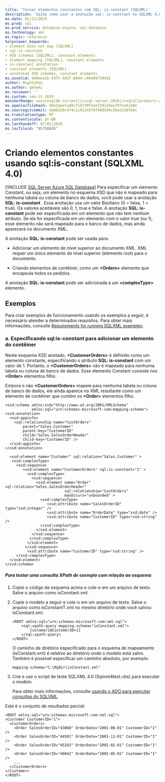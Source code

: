 ```yaml
---
title: 'Tornar elementos constantes com SQL: is-constant (SQLXML)'
description: 'Saiba como usar a anotação sql: is-constant no SQLXML 4,0 para criar elementos constantes em um esquema XSD que não mapeia para nenhuma tabela ou coluna de banco de dados.'
ms.date: 01/11/2019
ms.prod: sql
ms.prod_service: database-engine, sql-database
ms.technology: xml
ms.topic: reference
helpviewer_keywords:
- element does not map [SQLXML]
- sql:is-constant
- XSD schemas [SQLXML], constant elements
- element mapping [SQLXML], constant elements
- is-constant annotation
- constant elements [SQLXML]
- annotated XSD schemas, constant elements
ms.assetid: 940eea1b-54f5-445f-b844-c894d9f3941b
author: MightyPen
ms.author: genemi
ms.reviewer: ''
ms.custom: seo-lt-2019
monikerRange: =azuresqldb-current||>=sql-server-2016||=sqlallproducts-allversions||>=sql-server-linux-2017||=azuresqldb-mi-current
ms.openlocfilehash: 50e2a6efad0cf14739fe2ef28135ea797ce6140e
ms.sourcegitcommit: da88320c474c1c9124574f90d549c50ee3387b4c
ms.translationtype: MT
ms.contentlocale: pt-BR
ms.lasthandoff: 07/01/2020
ms.locfileid: "85750826"
---
```

# <a name="creating-constant-elements-using-sqlis-constant-sqlxml-40"></a>Criando elementos constantes usando sql:is-constant (SQLXML 4.0)

[!INCLUDE [SQL Server Azure SQL Database](../../includes/applies-to-version/sql-asdb.md)]
  Para especificar um elemento Constant, ou seja, um elemento no esquema XSD que não é mapeado para nenhuma tabela ou coluna de banco de dados, você pode usar a anotação **SQL: is-constant** . Essa anotação usa um valor Booliano (0 = false, 1 = true). Os valores aceitáveis são 0, 1, true e false. A anotação **SQL: is-constant** pode ser especificada em um elemento que não tem nenhum atributo. Se ela for especificada em um elemento com o valor true (ou 1), esse elemento não será mapeado para o banco de dados, mas ainda aparecerá no documento XML.  
  
 A anotação **SQL: is-constant** pode ser usada para:  
  
-   Adicionar um elemento de nível superior ao documento XML. XML requer um único elemento de nível superior (elemento root) para o documento.  
  
-   Criando elementos de contêiner, como um **\<Orders>** elemento que encapsula todos os pedidos.  
  
 A anotação **SQL: is-constant** pode ser adicionada a um **\<complexType>** elemento.  
  
## <a name="examples"></a>Exemplos  
 Para criar exemplos de funcionamento usando os exemplos a seguir, é necessário atender a determinados requisitos. Para obter mais informações, consulte [Requirements for running SQLXML examples](../../relational-databases/sqlxml/requirements-for-running-sqlxml-examples.md).  
  
### <a name="a-specifying-sqlis-constant-to-add-a-container-element"></a>a. Especificando sql:is-constant para adicionar um elemento do contêiner  
 Neste esquema XSD anotado, **\<CustomerOrders>** é definido como um elemento constante, especificando o atributo **SQL: is-constant** com um valor de 1. Portanto, o **\<CustomerOrders>** não é mapeado para nenhuma tabela ou coluna de banco de dados. Esse elemento Constant consiste nos **\<Order>** elementos filho.  
  
 Embora o não **\<CustomerOrders>** mapeie para nenhuma tabela ou coluna de banco de dados, ele ainda aparece no XML resultante como um elemento de contêiner que contém os **\<Order>** elementos filho.  
  
```  
<xsd:schema xmlns:xsd="http://www.w3.org/2001/XMLSchema"  
            xmlns:sql="urn:schemas-microsoft-com:mapping-schema">  
<xsd:annotation>  
  <xsd:appinfo>  
    <sql:relationship name="CustOrders"  
        parent="Sales.Customer"  
        parent-key="CustomerID"  
        child="Sales.SalesOrderHeader"  
        child-key="CustomerID" />  
  </xsd:appinfo>  
</xsd:annotation>  
  
  <xsd:element name="Customer" sql:relation="Sales.Customer" >  
   <xsd:complexType>  
     <xsd:sequence>  
        <xsd:element name="CustomerOrders" sql:is-constant="1" >  
          <xsd:complexType>  
            <xsd:sequence>  
              <xsd:element name="Order" sql:relation="Sales.SalesOrderHeader"  
                           sql:relationship="CustOrders"   
                           maxOccurs="unbounded" >  
                <xsd:complexType>  
                   <xsd:attribute name="SalesOrderID" type="xsd:integer" />  
                   <xsd:attribute name="OrderDate" type="xsd:date" />  
                   <xsd:attribute name="CustomerID" type="xsd:string" />  
                </xsd:complexType>  
              </xsd:element>  
            </xsd:sequence>  
           </xsd:complexType>  
          </xsd:element>  
         </xsd:sequence>  
          <xsd:attribute name="CustomerID" type="xsd:string" />  
     </xsd:complexType>  
  </xsd:element>  
</xsd:schema>  
```  
  
##### <a name="to-test-a-sample-xpath-query-against-the-schema"></a>Para testar uma consulta XPath de exemplo com relação ao esquema  
  
1.  Copie o código de esquema acima e cole-o em um arquivo de texto. Salve o arquivo como isConstant.xml.  
  
2.  Copie o modelo a seguir e cole-o em um arquivo de texto. Salve o arquivo como isConstantT.xml no mesmo diretório onde você salvou isConstant.xml.  
  
    ```  
    <ROOT xmlns:sql="urn:schemas-microsoft-com:xml-sql">  
        <sql:xpath-query mapping-schema="isConstant.xml">  
            Customer[@CustomerID=1]  
        </sql:xpath-query>  
    </ROOT>  
    ```  
  
     O caminho de diretório especificado para o esquema de mapeamento (isConstant.xml) é relativo ao diretório onde o modelo está salvo. Também é possível especificar um caminho absoluto, por exemplo:  
  
    ```  
    mapping-schema="C:\MyDir\isConstant.xml"  
    ```  
  
3.  Crie e use o script de teste SQLXML 4.0 (Sqlxml4test.vbs) para executar o modelo.  

     Para obter mais informações, consulte [usando o ADO para executar consultas do SQLXML](../../relational-databases/sqlxml/using-ado-to-execute-sqlxml-4-0-queries.md).  
  
 Este é o conjunto de resultados parcial:  
  
```  
<ROOT xmlns:sql="urn:schemas-microsoft-com:xml-sql">   
<Customer CustomerID="1">   
  <CustomerOrders>   
    <Order SalesOrderID="43860" OrderDate="2001-08-01" CustomerID="1" />   
    <Order SalesOrderID="44501" OrderDate="2001-11-01" CustomerID="1" />   
    <Order SalesOrderID="45283" OrderDate="2002-02-01" CustomerID="1" />   
    <Order SalesOrderID="46042" OrderDate="2002-05-01" CustomerID="1" />   
    ...  
  </CustomerOrders>   
</Customer>   
</ROOT>  
```  
  
  
